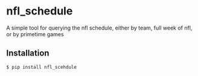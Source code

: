 
# nfl_schedule

A simple tool for querying the nfl schedule, either by team, full week of nfl, or by primetime games

## Installation
```
$ pip install nfl_scehdule
```
